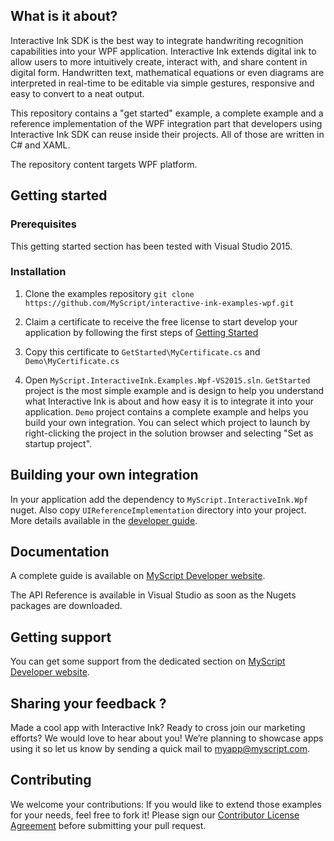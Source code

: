 ## What is it about?

Interactive Ink SDK is the best way to integrate handwriting recognition capabilities into your WPF application. Interactive Ink extends digital ink to allow users to more intuitively create, interact with, and share content in digital form. Handwritten text, mathematical equations or even diagrams are interpreted in real-time to be editable via simple gestures, responsive and easy to convert to a neat output.

This repository contains a "get started" example, a complete example and a reference implementation of the WPF integration part that developers using Interactive Ink SDK can reuse inside their projects. All of those are written in C# and XAML.

The repository content targets WPF platform.

## Getting started

### Prerequisites
This getting started section has been tested with Visual Studio 2015.

### Installation

1. Clone the examples repository  `git clone https://github.com/MyScript/interactive-ink-examples-wpf.git`

2. Claim a certificate to receive the free license to start develop your application by following the first steps of [Getting Started](https://developer.myscript.com/getting-started)

3. Copy this certificate to `GetStarted\MyCertificate.cs` and `Demo\MyCertificate.cs`

4. Open `MyScript.InteractiveInk.Examples.Wpf-VS2015.sln`. `GetStarted` project is the most simple example and is design to help you understand what Interactive Ink is about and how easy it is to integrate it into your application. `Demo` project contains a complete example and helps you build your own integration. You can select which project to launch by right-clicking the project in the solution browser and selecting "Set as startup project".

## Building your own integration

In your application add the dependency to `MyScript.InteractiveInk.Wpf` nuget. Also copy `UIReferenceImplementation` directory into your project. More details available in the [developer guide](https://developer.myscript.com/docs/interactive-ink/1.0/windows/).

## Documentation

A complete guide is available on [MyScript Developer website](https://developer.myscript.com/docs/interactive-ink/1.0/windows/).

The API Reference is available in Visual Studio as soon as the Nugets packages are downloaded.

## Getting support

You can get some support from the dedicated section on [MyScript Developer website](https://devportal.corp.myscript.com/support/).

## Sharing your feedback ?

Made a cool app with Interactive Ink? Ready to cross join our marketing efforts? We would love to hear about you!
We’re planning to showcase apps using it so let us know by sending a quick mail to [myapp@myscript.com](mailto://myapp@myscript.com).

## Contributing

We welcome your contributions:
If you would like to extend those examples for your needs, feel free to fork it!
Please sign our [Contributor License Agreement](CONTRIBUTING.md) before submitting your pull request.